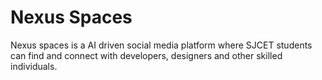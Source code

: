 # Nexus Spaces

Nexus spaces is a AI driven social media platform where SJCET students can find and connect with developers, designers and other skilled individuals.